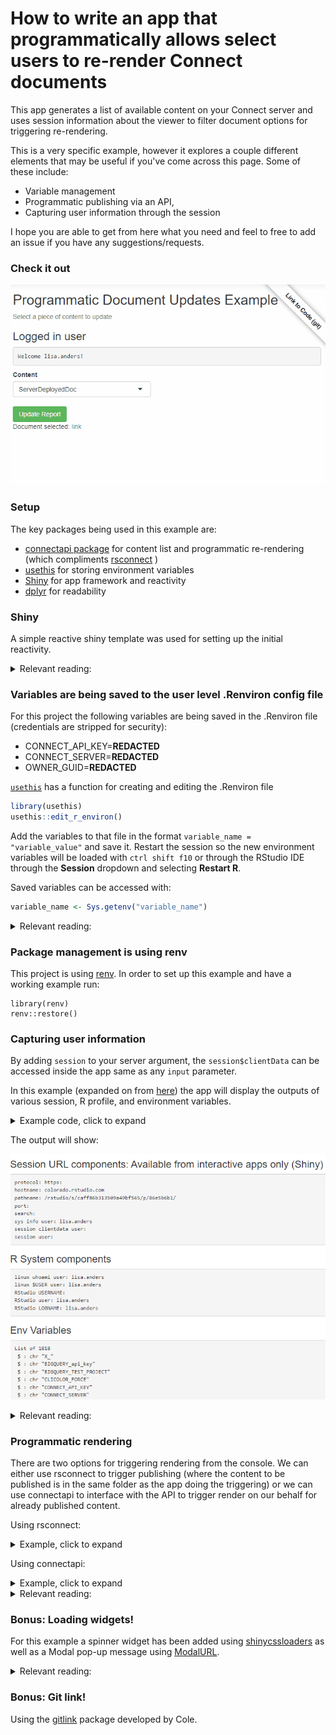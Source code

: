 # How to write an app that programmatically allows select users to re-render Connect documents  

This app generates a list of available content on your Connect server and uses session information about the viewer to filter document options for triggering re-rendering. 

This is a very specific example, however it explores a couple different elements that may be useful if you've come across this page. Some of these include: 

 - Variable management
 - Programmatic publishing via an API, 
 - Capturing user information through the session

I hope you are able to get from here what you need and feel to free to add an issue if you have any suggestions/requests. 


### Check it out

![Triggering the Rmarkdown to generate from a Shiny App](/img/programmatic.gif "Example output")

### Setup

The key packages being used in this example are: 

 - [connectapi package](https://github.com/rstudio/connectapi) for content list and programmatic re-rendering (which compliments  [rsconnect](https://github.com/rstudio/rsconnect) )
 - [usethis](https://usethis.r-lib.org/index.html) for storing environment variables
 - [Shiny](https://shiny.rstudio.com/) for app framework and reactivity
 - [dplyr](https://dplyr.tidyverse.org/) for readability

### Shiny 

A simple reactive shiny template was used for setting up the initial reactivity. 

<details>
  <summary>Relevant reading:</summary>: 

 - Starting template: <https://shiny.rstudio.com/articles/dynamic-ui.html> 
 - Mastering shiny: <https://mastering-shiny.org/action-dynamic.html> 
 - Amazing database shiny app: <https://shanghai.hosting.nyu.edu/data/r/case-4-database-management-shiny.html> 
 - Shiny app as a package: <https://engineering-shiny.org/structuring-project.html> 
 - Converting a shiny app to async: <https://rstudio.github.io/promises/articles/casestudy.html> 
 - Shiny filter based on user inputs for dataframe: <https://stackoverflow.com/questions/72091981/r-shiny-filter-data-based-on-user-input-and-update-the-plot> 
 - Shiny app dealing with json: <https://community.rstudio.com/t/shiny-download-data-with-filter-parameters/80915/6> 
 - Shiny filters: <https://www.rdocumentation.org/packages/shinyfilter/versions/0.1.1> 
 - Build a login page in shiny: <https://www.listendata.com/2019/06/how-to-add-login-page-in-shiny-r.html>

</details>


### Variables are being saved to the user level .Renviron config file

For this project the following variables are being saved in the .Renviron file (credentials are stripped for security): 

 - CONNECT_API_KEY=**REDACTED**
 - CONNECT_SERVER=**REDACTED**
 - OWNER_GUID=**REDACTED**


[`usethis`](https://usethis.r-lib.org/) has a function for creating and editing the .Renviron file

```r
library(usethis)
usethis::edit_r_environ()
```

Add the variables to that file in the format `variable_name = "variable_value"` and save it. Restart the session so the new environment variables will be loaded with `ctrl shift f10` or through the RStudio IDE through the **Session** dropdown and selecting **Restart R**. 

Saved variables can be accessed with:

```r
variable_name <- Sys.getenv("variable_name")
```

 

<details>
  <summary>Relevant reading:</summary>

When working in a more complex environment structure where separate project, site, and user environments are being used [this support article has useful information](https://support.rstudio.com/hc/en-us/articles/360047157094-Managing-R-with-Rprofile-Renviron-Rprofile-site-Renviron-site-rsession-conf-and-repos-conf) with a [deeper dive into R's startup here](https://rviews.rstudio.com/2017/04/19/r-for-enterprise-understanding-r-s-startup/).

</details>

### Package management is using renv

This project is using [renv](https://rstudio.github.io/renv/articles/collaborating.html). In order to set up this example and have a working example run: 

```
library(renv)
renv::restore()
```

### Capturing user information 

By adding `session` to your server argument, the `session$clientData` can be accessed inside the app same as any `input` parameter. 

In this example (expanded on from [here](https://shiny.rstudio.com/articles/client-data.html)) the app will display the outputs of various session, R profile, and environment variables. 

<details>
  <summary>Example code, click to expand</summary>
    
```r
ui <- bootstrapPage(
  h3("Session URL components: Available from interactive apps only (Shiny)"),
  verbatimTextOutput("urlText"),
  
  h3("R System components"),
  verbatimTextOutput("rText"),  
  
  h3("Env Variables"),
  verbatimTextOutput("envvarText")
)

server <- function(input, output, session) {
  
  # Return the components of the URL in a string:
  output$urlText <- renderText({
    paste(sep = "",
          "protocol: ", session$clientData$url_protocol, "\n",
          "hostname: ", session$clientData$url_hostname, "\n",
          "pathname: ", session$clientData$url_pathname, "\n",
          "port: ",     session$clientData$url_port,     "\n",
          "search: ",   session$clientData$url_search,   "\n",
          "sys info user: ",   Sys.info()[["user"]],   "\n",
          "session clientdata user: ",   session$clientData$user,   "\n",
          "session user: ",   session$user,   "\n"
    )
  })
  
  # Return R system values
  output$rText <- renderText({
    paste(sep = "",
          "linux whoami user: ",   system("whoami", intern=T),   "\n",
          "linux $USER user: ",   system('echo "$USER"', intern=T),   "\n",
          "RStudio USERNAME: ",   Sys.getenv("USERNAME"),   "\n",
          "RStudio user: ",   Sys.info()["user"],   "\n",
          "RStudio LOGNAME: ",   Sys.getenv("LOGNAME"),   "\n"
    )
  })
  
  # Environment parameters
  output$envvarText <- renderText({
    paste(
      capture.output(
        # Uncomment this to see environment variables and values 
        # str(as.list(Sys.getenv()))
        
        # Environment variable names only 
        str(as.list(names(as.data.frame(as.list(Sys.getenv())))))
      ),
      collapse = "\n"
    )
  })
}

shinyApp(ui, server)

```

</details>

The output will show: 

![alt text](/img/session-image.PNG "Example output")


<details>
  <summary>Relevant reading:</summary>

 - [https://shiny.rstudio.com/articles/client-data.html](https://shiny.rstudio.com/articles/client-data.html)
 - [https://shiny.rstudio.com/articles/permissions.html](https://shiny.rstudio.com/articles/permissions.html)
 - [https://shiny.rstudio.com/reference/shiny/latest/session.html](https://shiny.rstudio.com/reference/shiny/latest/session.html)
 - [https://stackoverflow.com/questions/62546575/how-to-get-users-information-in-rshiny](https://stackoverflow.com/questions/62546575/how-to-get-users-information-in-rshiny)
 - [https://community.rstudio.com/t/identifying-current-user-in-rstudio-connect/33626/4](https://community.rstudio.com/t/identifying-current-user-in-rstudio-connect/33626/4)
 
 - Blog post on shiny usage tracking: <https://www.rstudio.com/blog/track-shiny-app-use-server-api/> 
 - Blog post about connect in general: <https://www.rstudio.com/blog/sharing-shiny-apps-on-rstudio-connect/> 
 - Sean Lopps article about using Connect with usage tracking: <https://shiny.rstudio.com/articles/usage-metrics.html> 
 - Filtering app based on viewer location: <https://stackoverflow.com/questions/40795172/shiny-how-to-filter-data-based-on-location-of-user-input-data> 
 - Tracking user activity support article: <https://support.rstudio.com/hc/en-us/articles/360041320233-How-do-I-track-user-activity-within-a-Shiny-application-> 
 - Great post from a user with rstudio connect getting user info: <https://stackoverflow.com/questions/62546575/how-to-get-users-information-in-rshiny>
 
 - The sales report app writeup: <https://shiny.rstudio.com/articles/permissions.html> 
 - The sales app code, at least the original version of it before it was moved: <https://github.com/Tavpritesh/shiny-dev-gallery/tree/master/personalized-ui> 
 - The docker repo, archived, with the sales app: <https://github.com/rstudio/docker-shiny-gallery/tree/master/ssp-personalized-ui> 

</details>

### Programmatic rendering 

There are two options for triggering rendering from the console. We can either use rsconnect to trigger publishing (where the content to be published is in the same folder as the app doing the triggering) or we can use connectapi to interface with the API to trigger render on our behalf for already published content. 

Using rsconnect: 

<details>
  <summary>Example, click to expand</summary>

This is the most basic version of publishing, showing the bare minimum that needs to be contained in order to successful deploy an app programmatically: 

```r
library(rsconnect)

rsconnect::writeManifest()

rsconnect::deployApp(
  appDir = getwd(),
  #appFiles = NULL,
  account = "lisa.anders",
  server = "colorado.rstudio.com"
)
```

This will attempt to deploy to the defined appId. If the content types don't match (for example, overwriting a shiny app with a static rmarkdown), then it will throw an error. User will be prompted for whether or not they want to overwrite the existing content in the Console window. 

```r
library(rsconnect)

rsconnect::writeManifest()

rsconnect::deployApp(
  appDir = getwd(),
  appId = "12929",
  #account = "lisa.anders",
  server = "colorado.rstudio.com",
  forceUpdate = TRUE
)
```

We can also run this without needing user inputs by forcing the content to be overwritten without prompting with forceUpdate = TRUE and by authenticating to the server using an API rather than through the GUI. 

```r
addConnectServer(Sys.getenv("CONNECT_SERVER"), "myserver")

# Connecting account via API key
rsconnect::connectApiUser(
  account = "lisa.anders",
  server = "myserver",
  apiKey = Sys.getenv("CONNECT_API_KEY"),
  forceUpdate = TRUE
)

message("Please wait, publishing")

rsconnect::deployApp(
  appDir = getwd(),
  appId = "12929",
  forceUpdate = TRUE
)
```

</details>


Using connectapi: 

<details>
  <summary>Example, click to expand</summary>

```r
library(rsconnect)
library(connectapi)
library(dplyr)

client <- connectapi::connect(
  server = Sys.getenv("CONNECT_SERVER"),
  api_key = Sys.getenv("CONNECT_API_KEY")
)

# Get list of all users so I can find my guid
users <- get_users(client, limit = Inf)

# Get list of pieces of content that I've deployed, so we can select a piece to re-deploy
content <- get_content(client, owner_guid = Sys.getenv("OWNER_GUID"), limit = Inf) %>%
  filter(grepl("rmd-static", app_mode, ignore.case = TRUE))

# Get details about a specific content item we want to trigger and any variants that already exist 
rmd_content <- content_item(client, "caffdf48-1f24-43c1-93a9-d0da6765abf1")
rmd_content_variant <- get_variant_default(rmd_content)

# Create object that will execute a variant on demand
my_rendering <- variant_render(rmd_content_variant)

# Trigger render, poll task while waiting for information about a deployment and message out the result. 
poll_task(my_rendering)

# Returns all renderings / content for a particular variant.
variant_history <- get_variant_renderings(rmd_content_variant)
```

</details>

<details>
  <summary>Relevant reading:</summary>

 - [connectapi package](https://github.com/rstudio/connectapi) for content list and programmatic re-rendering (which compliments   -  -  - [rsconnect](https://github.com/rstudio/rsconnect) )
 - [RStudio Connect: Server API Cookbook](https://docs.rstudio.com/connect/cookbook/deploying/)
 - [connectapi render](https://pkgs.rstudio.com/connectapi/reference/render.html)
 - [connectapi](https://pkgs.rstudio.com/connectapi/index.html)
 - [connectapi git](https://github.com/rstudio/connectapi)
 - [Community post on programmatic publishing](https://community.rstudio.com/t/programmatically-triggering-re-rendering-of-rmarkdown-document-hosted-on-rstudioconnect/61028)

</details>

### Bonus: Loading widgets! 

For this example a spinner widget has been added using [shinycssloaders](https://github.com/daattali/shinycssloaders) as well as a Modal pop-up message using [ModalURL](https://shiny.rstudio.com/reference/shiny/1.6.0/urlModal.html). 


<details>
  <summary>Relevant reading:</summary>

 - Progress bars: <https://shiny.rstudio.com/articles/progress.html> 
 - On best practices and preventing kicking off a ton of updates: <https://www.r-bloggers.com/2018/07/long-running-tasks-with-shiny-challenges-and-solutions/> Showing notifications: <https://shiny.rstudio.com/articles/notifications.html> 
 - Dean's blog post on busy indicator's: <https://deanattali.com/blog/advanced-shiny-tips/#busy-indicator>
 - Example of ModalURL: <https://community.rstudio.com/t/how-to-embed-a-hyperlink-in-modaldialog-text/52420>
 - One day I hope to understand and use isolation: <https://shiny.rstudio.com/articles/isolation.html> 
 - Tangentially related interesting post about closure error messages: <https://coolbutuseless.github.io/2019/02/12/object-of-type-closure-is-not-subsettable/> 

</details>


### Bonus: Git link! 

Using the [gitlink](https://github.com/colearendt/gitlink) package developed by Cole. 



